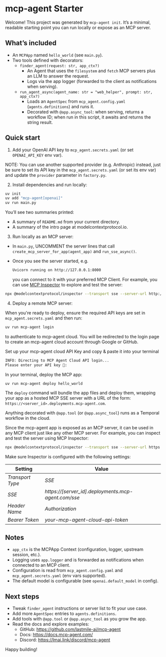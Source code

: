 # mcp-agent Starter

Welcome! This project was generated by `mcp-agent init`. It’s a minimal, readable starting point you can run locally or expose as an MCP server.

## What’s included

- An `MCPApp` named `hello_world` (see `main.py`).
- Two tools defined with decorators:
  - `finder_agent(request: str, app_ctx?)`
    - An Agent that uses the `filesystem` and `fetch` MCP servers plus an LLM to answer the request.
    - Logs via the app logger (forwarded to the client as notifications when serving).
  - `run_agent_async(agent_name: str = "web_helper", prompt: str, app_ctx?)`
    - Loads an `AgentSpec` from `mcp_agent.config.yaml` (`agents.definitions`) and runs it.
    - Decorated with `@app.async_tool`: when serving, returns a workflow ID; when run in this script, it awaits and returns the string result.

## Quick start

1. Add your OpenAI API key to `mcp_agent.secrets.yaml` (or set `OPENAI_API_KEY` env var).

NOTE: You can use another supported provider (e.g. Anthropic) instead, just be sure to set its API key in the `mcp_agent.secrets.yaml` (or set its env var) and update the `provider` parameter in `factory.py`.

2. Install dependencies and run locally:

```bash
uv init
uv add "mcp-agent[openai]"
uv run main.py
```

You’ll see two summaries printed:

- A summary of `README.md` from your current directory.
- A summary of the intro page at modelcontextprotocol.io.

3. Run locally as an MCP server:

- In `main.py`, UNCOMMENT the server lines that call `create_mcp_server_for_app(agent_app)` and `run_sse_async()`.

- Once you see the server started, e.g.
  ```bash
  Uvicorn running on http://127.0.0.1:8000
  ```
  you can connect to it with your preferred MCP Client. For example, you can use [MCP Inspector](https://github.com/modelcontextprotocol/inspector) to explore and test the server:

```bash
npx @modelcontextprotocol/inspector --transport sse --server-url http://127.0.0.1:8000/sse
```

4. Deploy a remote MCP server:

When you're ready to deploy, ensure the required API keys are set in `mcp_agent.secrets.yaml` and then run:

```bash
uv run mcp-agent login
```

to authenticate to mcp-agent cloud. You will be redirected to the login page to create an mcp-agent cloud account through Google or GitHub.

Set up your mcp-agent cloud API Key and copy & paste it into your terminal

```bash
INFO: Directing to MCP Agent Cloud API login...
Please enter your API key 🔑:
```

In your terminal, deploy the MCP app:

```bash
uv run mcp-agent deploy hello_world
```

The `deploy` command will bundle the app files and deploy them, wrapping your app as a hosted MCP SSE server with a URL of the form:
`https://<server_id>.deployments.mcp-agent.com`.

Anything decorated with `@app.tool` (or `@app.async_tool`) runs as a Temporal workflow in the cloud.

Since the mcp-agent app is exposed as an MCP server, it can be used in any MCP client just
like any other MCP server. For example, you can inspect and test the server using MCP Inspector:

```bash
npx @modelcontextprotocol/inspector --transport sse --server-url https://<server_id>.deployments.mcp-agent.com/sse
```

Make sure Inspector is configured with the following settings:

| Setting          | Value                                               |
| ---------------- | --------------------------------------------------- |
| _Transport Type_ | _SSE_                                               |
| _SSE_            | _https://[server_id].deployments.mcp-agent.com/sse_ |
| _Header Name_    | _Authorization_                                     |
| _Bearer Token_   | _your-mcp-agent-cloud-api-token_                    |

## Notes

- `app_ctx` is the MCPApp Context (configuration, logger, upstream session, etc.).
- Logging uses `app.logger` and is forwarded as notifications when connected to an MCP client.
- Configuration is read from `mcp_agent.config.yaml` and `mcp_agent.secrets.yaml` (env vars supported).
- The default model is configurable (see `openai.default_model` in config).

## Next steps

- Tweak `finder_agent` instructions or server list to fit your use case.
- Add more `AgentSpec` entries to `agents.definitions`.
- Add tools with `@app.tool` or `@app.async_tool` as you grow the app.
- Read the docs and explore examples:
  - GitHub: https://github.com/lastmile-ai/mcp-agent
  - Docs: https://docs.mcp-agent.com/
  - Discord: https://lmai.link/discord/mcp-agent

Happy building!
